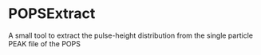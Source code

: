 # POPSExtract
A small tool to extract the pulse-height distribution from the single particle PEAK file of the POPS
